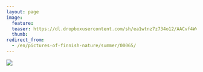 ```yaml
---
layout: page
image:
  feature:
  teaser: https://dl.dropboxusercontent.com/sh/ea1wtnz7z734o12/AACvf4WvdcDE0R5LG9rS_jOma/luontokuvat/kes%C3%A4/3/DS18240-245px.jpg
  thumb:
redirect_from:
  - /en/pictures-of-finnish-nature/summer/00065/
---
```


[![](https://dl.dropboxusercontent.com/sh/ea1wtnz7z734o12/AADuUv6axyMpjaf8yDyUKGbSa/luontokuvat/kes%C3%A4/3/DS18240-800px.jpg)](https://dl.dropboxusercontent.com/sh/ea1wtnz7z734o12/AAAEaawmfSTKm_93YaW3BKn3a/luontokuvat/kes%C3%A4/3/DS18240.jpg)
